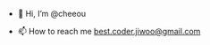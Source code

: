 - 👋 Hi, I’m @cheeou

- 📫 How to reach me best.coder.jiwoo@gmail.com

  <!--START_SECTION:waka-->
  <!--END_SECTION:waka-->
